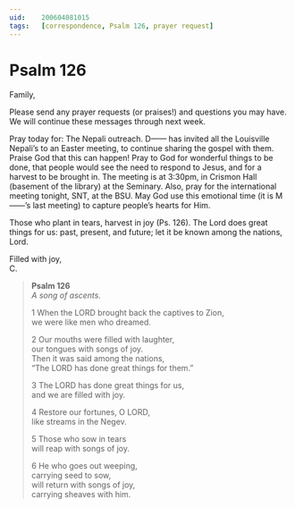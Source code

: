 ```yaml
---
uid:	200604081015
tags:	[correspondence, Psalm 126, prayer request]
---
```

  
# Psalm 126

Family,

Please send any prayer requests (or praises!) and questions you may have. We will continue these messages through next week.

Pray today for: The Nepali outreach. D—— has invited all the Louisville Nepali’s to an Easter meeting, to continue sharing the gospel with them. Praise God that this can happen! Pray to God for wonderful things to be done, that people would see the need to respond to Jesus, and for a harvest to be brought in. The meeting is at 3:30pm, in Crismon Hall (basement of the library) at the Seminary. Also, pray for the international meeting tonight, SNT, at the BSU. May God use this emotional time (it is M——’s last meeting) to capture people’s hearts for Him.

Those who plant in tears, harvest in joy (Ps. 126). The Lord does great things for us: past, present, and future; let it be known among the nations, Lord.

Filled with joy,  
C.

> **Psalm 126**  
> *A song of ascents.*
> 
> 1 When the LORD brought back the captives to Zion,  
> we were like men who dreamed.
> 
> 2 Our mouths were filled with laughter,  
> our tongues with songs of joy.  
> Then it was said among the nations,  
> “The LORD has done great things for them.”
> 
> 3 The LORD has done great things for us,  
> and we are filled with joy.
> 
> 4 Restore our fortunes, O LORD,  
> like streams in the Negev.
> 
> 5 Those who sow in tears  
> will reap with songs of joy.
> 
> 6 He who goes out weeping,  
> carrying seed to sow,  
> will return with songs of joy,  
> carrying sheaves with him.
